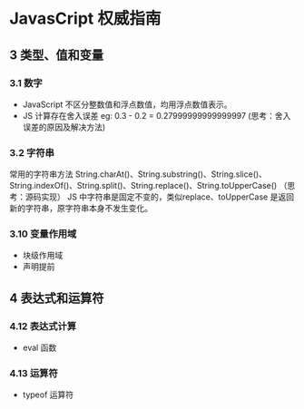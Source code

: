 # JavasCript 权威指南

## 3 类型、值和变量

### 3.1 数字
- JavaScript 不区分整数值和浮点数值，均用浮点数值表示。
- JS 计算存在舍入误差 eg: 0.3 - 0.2 = 0.27999999999999997 (思考：舍入误差的原因及解决方法)

### 3.2 字符串
常用的字符串方法 String.charAt()、String.substring()、String.slice()、String.indexOf()、String.split()、String.replace()、String.toUpperCase() （思考：源码实现）
JS 中字符串是固定不变的，类似replace、toUpperCase 是返回新的字符串，原字符串本身不发生变化。

### 3.10 变量作用域
- 块级作用域
- 声明提前

## 4 表达式和运算符

### 4.12 表达式计算
- eval 函数

### 4.13 运算符
- typeof 运算符




